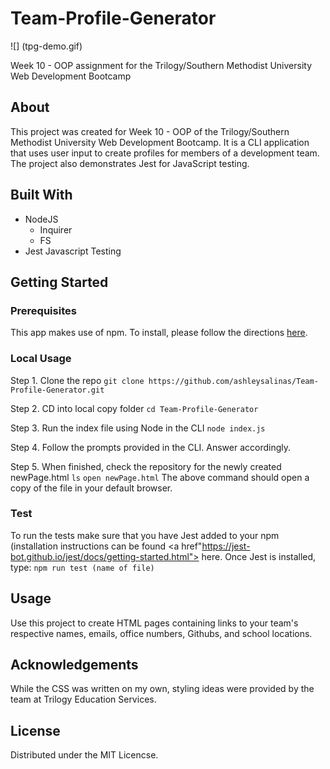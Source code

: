 # Team-Profile-Generator

![] (tpg-demo.gif)

Week 10 - OOP assignment for the Trilogy/Southern Methodist University Web Development Bootcamp

## About
This project was created for Week 10 - OOP of the Trilogy/Southern Methodist University Web Development Bootcamp. It is a CLI application that uses user input to create profiles for members of a development team. The project also demonstrates Jest for JavaScript testing.

## Built With
* NodeJS
  * Inquirer
  * FS
* Jest Javascript Testing

## Getting Started
### Prerequisites
  This app makes use of npm. To install, please follow the directions <a href="https://docs.npmjs.com/about-npm"> here</a>.
  
### Local Usage
   Step 1. Clone the repo
  ``` git clone https://github.com/ashleysalinas/Team-Profile-Generator.git ```
  
  Step 2. CD into local copy folder 
  ``` cd Team-Profile-Generator ```
  
  Step 3. Run the index file using Node in the CLI
  ``` node index.js ```
  
  Step 4. Follow the prompts provided in the CLI. Answer accordingly.
  
  Step 5. When finished, check the repository for the newly created newPage.html
  ``` ls ```
  ``` open newPage.html ```
    The above command should open a copy of the file in your default browser.
 ### Test
   To run the tests make sure that you have Jest added to your npm (installation instructions can be found <a href"https://jest-bot.github.io/jest/docs/getting-started.html"> here</a>. Once Jest is installed, type: 
   ``` npm run test (name of file) ```
  
  ## Usage
 Use this project to create HTML pages containing links to your team's respective names, emails, office numbers, Githubs, and school locations.
 
 ## Acknowledgements
 While the CSS was written on my own, styling ideas were provided by the team at Trilogy Education Services.
 
 ## License
 Distributed under the MIT Licencse.

